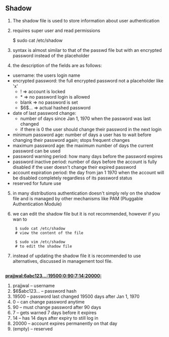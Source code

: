 ## Shadow

1. The shadow file is used to store information about user authentication
2. requires super user and read permissions

	$ sudo cat /etc/shadow

3. syntax is almost similar to that of the passwd file but with an encrypted password instead of the placeholder
4. the description of the fields are as follows:

<ul>
<li> username: the users login name </li>

<li> encrypted password: the full encrypted password not a placeholder like 'x'
<ul>
<li> ! => account is locked </li>
<li> * => no password login is allowed </li>
<li> blank => no password is set </li>
<li> $6$... => actual hashed password </li>
</ul>
</li>

<li> date of last password change:
<ul>
<li> number of days since Jan 1, 1970 when the password was last changed </li>
<li> if there is 0 the user should change their password in the next login </li>
</ul>
</li>

<li> minimum password age: number of days a user has to wait before changing their password again; stops frequent changes </li>
<li> maximum password age: the maximum number of days the current password can be used </li>
<li> password warning period: how many days before the password expires </li>
<li> password inactive period: number of  days before the account is fully disabled if the user doesn't change their expired password </li>
<li> account expiration period: the day from jan 1 1970 when the account will be disabled completely regardless of its password status  </li>
<li> reserved for future use </li>
</ul> 

5. in many distributions authentication doesn't simply rely on the shadow file and is managed by other mechanisms like PAM (Pluggable Authentication Module)

6. we can edit the shadow file but it is not recommended, however if you wan to 

		$ sudo cat /etc/shadow
		# view the content of the file

		$ sudo vim /etc/shadow
		# to edit the shadow file

7. instead of updating the shadow file it is recommended to use alternatives, discussed in management tool file.

##

<u><b>prajjwal:$6$abc123...:19500:0:90:7:14:20000:</b></u>

<ol>
  <li>prajjwal – username</li>
  <li>$6$abc123... – password hash</li>
  <li>19500 – password last changed 19500 days after Jan 1, 1970</li>
  <li>0 – can change password anytime</li>
  <li>90 – must change password after 90 days</li>
  <li>7 – gets warned 7 days before it expires</li>
  <li>14 – has 14 days after expiry to still log in</li>
  <li>20000 – account expires permanently on that day</li>
  <li>(empty) – reserved</li>
</ol>

